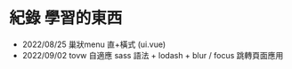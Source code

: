 # 紀錄  學習的東西

+ 2022/08/25 巢狀menu 直+橫式 (ui.vue)
+ 2022/09/02 tovw 自適應 sass 語法 + lodash + blur / focus 跳轉頁面應用
